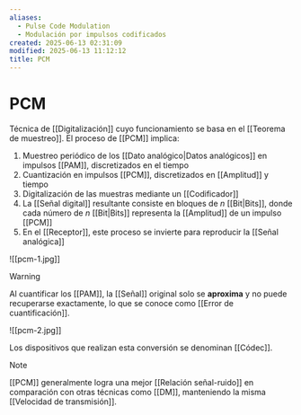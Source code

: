 ```yaml
---
aliases:
  - Pulse Code Modulation
  - Modulación por impulsos codificados
created: 2025-06-13 02:31:09
modified: 2025-06-13 11:12:12
title: PCM
---
```


# PCM

Técnica de [[Digitalización]] cuyo funcionamiento se basa en el [[Teorema de muestreo]]. El proceso de [[PCM]] implica:

1. Muestreo periódico de los [[Dato analógico|Datos analógicos]] en impulsos [[PAM]], discretizados en el tiempo
2. Cuantización en impulsos [[PCM]], discretizados en [[Amplitud]] y tiempo
3. Digitalización de las muestras mediante un [[Codificador]]
4. La [[Señal digital]] resultante consiste en bloques de $n$ [[Bit|Bits]], donde cada número de $n$ [[Bit|Bits]] representa la [[Amplitud]] de un impulso [[PCM]]
5. En el [[Receptor]], este proceso se invierte para reproducir la [[Señal analógica]]

![[pcm-1.jpg]]

> [!warning]
> Al cuantificar los [[PAM]], la [[Señal]] original solo se **aproxima** y no puede recuperarse exactamente, lo que se conoce como [[Error de cuantificación]].

![[pcm-2.jpg]]

Los dispositivos que realizan esta conversión se denominan [[Códec]].

> [!note]
> [[PCM]] generalmente logra una mejor [[Relación señal-ruido]] en comparación con otras técnicas como [[DM]], manteniendo la misma [[Velocidad de transmisión]].
